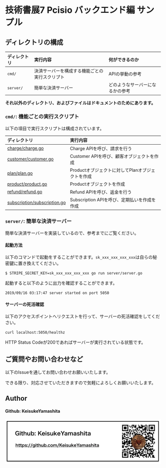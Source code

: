 # 技術書展7 Pcisio バックエンド編 サンプル

## ディレクトリの構成

| ディレクトリ | 実行内容 | 何ができるのか|
|:-----------|:--------|:------|
| `cmd/` | 決済サーバーを構成する機能ごとの実行スクリプト |APIの挙動の参考 |
| `server/` | 簡単な決済サーバー | どのようなサーバーになるかの参考 | 

**それ以外のディレクトリ、およびファイルはドキュメントのためにあります。**

### `cmd/`: 機能ごとの実行スクリプト

以下の項目で実行スクリプトは構成されています。

| ディレクトリ | 実行内容 | 
|:-----------|:--------|
| [charge/charge.go](https://github.com/KeisukeYamashita/pcisio-backend-demo/tree/master/cmd/charge) | Charge APIを呼び、請求を行う | 
| [customer/customer.go](https://github.com/KeisukeYamashita/pcisio-backend-demo/tree/master/cmd/customer) | Customer APIを呼び、顧客オブジェクトを作成 |
| [plan/plan.go](https://github.com/KeisukeYamashita/pcisio-backend-demo/tree/master/cmd/plas) | Productオブジェクトに対してPlanオブジェクトを作成 |
| [product/product.go](https://github.com/KeisukeYamashita/pcisio-backend-demo/tree/master/cmd/product) | Productオブジェクトを作成 |
| [refund/refund.go](https://github.com/KeisukeYamashita/pcisio-backend-demo/tree/master/cmd/refund) | Refund APIを呼び、返金を行う |
| [subscription/subscription.go](https://github.com/KeisukeYamashita/pcisio-backend-demo/tree/master/cmd/subscription) | Subscription APIを呼び、定期払いを作成を作成 |

### `server/`: 簡単な決済サーバー

簡単な決済サーバーを実装しているので、参考までにご覧ください。

#### 起動方法

以下のコマンドで起動をすることができます。`sk_xxx_xxx_xxx_xxx`は自らの秘密鍵に置き換えてください。

```
$ STRIPE_SECRET_KEY=sk_xxx_xxx_xxx_xxx go run server/server.go
```

起動すると以下のように出力を確認することができます。

```
2019/09/16 03:17:47 server started on port 5050
```

#### サーバーの死活確認

以下のアクセスポイントへリクエストを行って、サーバーの死活確認をしてください。

```
curl localhost:5050/healthz
```

HTTP Status Codeが200であればサーバーが実行されている状態です。

## ご質問やお問い合わせなど

以下のIssueを通してお問い合わせお願いいたします。

できる限り、対応させていただきますので気軽によろしくお願いいたします。

## Author

#### Github: KeisukeYamashita

![](images/github.png)
